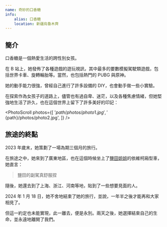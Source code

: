 ```yaml
---
name: 奇妙的口香糖
info:
    alias: 口香糖
    location: 新疆烏魯木齊
---
```


## 簡介

口香糖是一個熱愛生活的跨性別女孩。

在 B 站上，她發佈了各種遊戲的遊玩視訊，其中最多的要數模擬駕駛類遊戲，包括世界卡車、旋轉輪胎等。當然，也包括熱門的 PUBG 與原神。

她的動手能力很強，曾經自己進行了許多設備的 DIY，也會動手做一些小實驗。

<!-- World Truck - Driving Simulator -->

<!-- Spintires: MudRunner -->

在探索作為女孩子的道路上，儘管也有過自卑、迷茫，以及各種焦慮情緒，但她堅強地生活了許久，也在這個世界上留下了許多美好的印記：

<PhotoScroll photos={[
    '${path}/photos/photo1.jpg',
    '${path}/photos/photo2.jpg',
]} />

## 旅途的終點

2023 年歲末，她策劃了一場為期三個月的旅行。

在旅途之中，她來到了廣東地區，也在這個時候坐上了[鹽田姐姐](https://one-among.us/profile/SS3B_0016/)的依維柯廂型車，她直言：

> 鹽田的副駕真舒服捏

隨後，她還去到了上海、浙江、河南等地，貼到了一些想要見面的人。

2024 年 1 月 18 日，她不舍地結束了她的旅行，並說，一年半之後才能再和大家相見了。

但這一約定也未能實現，此一離去，便是永別。兩天之後，她選擇結束自己的生命，並永遠地離開了我們。
